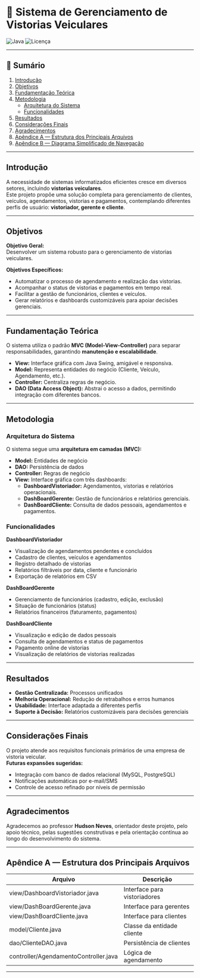 # 🚗 Sistema de Gerenciamento de Vistorias Veiculares

![Java](https://img.shields.io/badge/Java-17-blue)
![Licença](https://img.shields.io/badge/Licença-MIT-green)

---

## 📑 Sumário

1. [Introdução](#introdução)  
2. [Objetivos](#objetivos)  
3. [Fundamentação Teórica](#fundamentação-teórica)  
4. [Metodologia](#metodologia)  
   - [Arquitetura do Sistema](#arquitetura-do-sistema)  
   - [Funcionalidades](#funcionalidades)  
5. [Resultados](#resultados)  
6. [Considerações Finais](#considerações-finais)  
7. [Agradecimentos](#agradecimentos)  
8. [Apêndice A — Estrutura dos Principais Arquivos](#apêndice-a-—-estrutura-dos-principais-arquivos)  
9. [Apêndice B — Diagrama Simplificado de Navegação](#apêndice-b-—-diagrama-simplificado-de-navegação)  

---

## Introdução

A necessidade de sistemas informatizados eficientes cresce em diversos setores, incluindo **vistorias veiculares**.  
Este projeto propõe uma solução completa para gerenciamento de clientes, veículos, agendamentos, vistorias e pagamentos, contemplando diferentes perfis de usuário: **vistoriador, gerente e cliente**.

---

## Objetivos

**Objetivo Geral:**  
Desenvolver um sistema robusto para o gerenciamento de vistorias veiculares.  

**Objetivos Específicos:**  
- Automatizar o processo de agendamento e realização das vistorias.  
- Acompanhar o status de vistorias e pagamentos em tempo real.  
- Facilitar a gestão de funcionários, clientes e veículos.  
- Gerar relatórios e dashboards customizáveis para apoiar decisões gerenciais.

---

## Fundamentação Teórica

O sistema utiliza o padrão **MVC (Model-View-Controller)** para separar responsabilidades, garantindo **manutenção e escalabilidade**.  
- **View:** Interface gráfica com Java Swing, amigável e responsiva.  
- **Model:** Representa entidades do negócio (Cliente, Veículo, Agendamento, etc.).  
- **Controller:** Centraliza regras de negócio.  
- **DAO (Data Access Object):** Abstrai o acesso a dados, permitindo integração com diferentes bancos.

---

## Metodologia

### Arquitetura do Sistema

O sistema segue uma **arquitetura em camadas (MVC):**  

- **Model:** Entidades de negócio  
- **DAO:** Persistência de dados  
- **Controller:** Regras de negócio  
- **View:** Interface gráfica com três dashboards:  
  - **DashboardVistoriador:** Agendamentos, vistorias e relatórios operacionais.  
  - **DashBoardGerente:** Gestão de funcionários e relatórios gerenciais.  
  - **DashBoardCliente:** Consulta de dados pessoais, agendamentos e pagamentos.

### Funcionalidades

**DashboardVistoriador**  
- Visualização de agendamentos pendentes e concluídos  
- Cadastro de clientes, veículos e agendamentos  
- Registro detalhado de vistorias  
- Relatórios filtráveis por data, cliente e funcionário  
- Exportação de relatórios em CSV  

**DashBoardGerente**  
- Gerenciamento de funcionários (cadastro, edição, exclusão)  
- Situação de funcionários (status)  
- Relatórios financeiros (faturamento, pagamentos)  

**DashBoardCliente**  
- Visualização e edição de dados pessoais  
- Consulta de agendamentos e status de pagamentos  
- Pagamento online de vistorias  
- Visualização de relatórios de vistorias realizadas

---

## Resultados

- **Gestão Centralizada:** Processos unificados  
- **Melhoria Operacional:** Redução de retrabalhos e erros humanos  
- **Usabilidade:** Interface adaptada a diferentes perfis  
- **Suporte à Decisão:** Relatórios customizáveis para decisões gerenciais

---

## Considerações Finais

O projeto atende aos requisitos funcionais primários de uma empresa de vistoria veicular.  
**Futuras expansões sugeridas:**  
- Integração com banco de dados relacional (MySQL, PostgreSQL)  
- Notificações automáticas por e-mail/SMS  
- Controle de acesso refinado por níveis de permissão

---

## Agradecimentos

Agradecemos ao professor **Hudson Neves**, orientador deste projeto, pelo apoio técnico, pelas sugestões construtivas e pela orientação contínua ao longo do desenvolvimento do sistema.

---

## Apêndice A — Estrutura dos Principais Arquivos

| Arquivo | Descrição |
|---------|-----------|
| view/DashboardVistoriador.java | Interface para vistoriadores |
| view/DashBoardGerente.java | Interface para gerentes |
| view/DashBoardCliente.java | Interface para clientes |
| model/Cliente.java | Classe da entidade cliente |
| dao/ClienteDAO.java | Persistência de clientes |
| controller/AgendamentoController.java | Lógica de agendamento |

---


